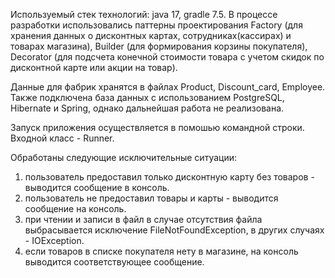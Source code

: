 Используемый стек технологий: java 17, gradle 7.5.
В процессе разработки использовались паттерны проектирования Factory (для хранения данных о дисконтных картах, сотрудниках(кассирах) и товарах магазина),
Builder (для формирования корзины покупателя),
Decorator (для подсчета конечной стоимости товара с учетом скидок по дисконтной карте или акции на товар). 

Данные для фабрик хранятся в файлах Product, Discount_card, Employee. Также подключена база данных с использованием PostgreSQL, Hibernate и Spring, однако дальнейшая работа не реализована.

Запуск приложения осуществляется в помошью командной строки. Входной класс - Runner. 

Обработаны следующие исключительные ситуации:
1. пользователь предоставил только дисконтную карту без товаров - выводится сообщение в консоль.
2. пользователь не предоставил товары и карты - выводится сообщение на консоль.
3. при чтении и записи в файл в случае отсутствия файла выбрасывается исключение FileNotFoundException, в других случаях - IOException.
4. если товаров в списке покупателя нету в магазине, на консоль выводится соответствующее сообщение.

 
